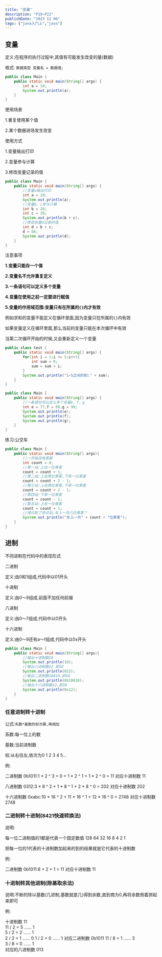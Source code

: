 ```yaml
---
title: "变量"
description: "P19~P22"
publishDate: "2023 12 06"
tags: ["java入门上","java"]
---
```


## 变量
定义:在程序的执行过程中,其值有可能发生改变的量(数据)

格式: `数据类型 变量名 = 数据值;`

```java
public class Main {
    public static void main(String[] args) {
        int a = 10;
        System.out.println(a);
    }
}
```

使用场景

1.重复使用某个值

2.某个数据进场发生改变

使用方式

1.变量输出打印

2.变量参与计算

3.修改变量记录的值

```java
public class Main {
    public static void main(String[] args) {
        //变量a输出打印
        int a = 10;
        System.out.println(a);
        //变量b、c参与计算
        int b = 20;
        int c = 30;
        System.out.println(b + c);
        //修改变量d记录的值
        int d = b + c;
        d = 66;
        System.out.println(d);
    }
} 
```

注意事项

**1.变量只能存一个值**

**2.变量名不允许重复定义**

**3.一条语句可以定义多个变量**

**4.变量在使用之前一定要进行赋值**

**5.变量的作用域范围:变量只有在所属的`{}`内才有效**

例如求和的变量不能定义在循环里面,因为变量只在所属的`{}`内有效

如果变量定义在循环里面,那么当前的变量只能在本次循环中有效

当第二次循环开始的时候,又会重新定义一个变量

```java
public class test {
    public static void main(String[] args) {
        for(int i = 1;i <= 5;i++){
            int sum = 0;
            sum = sum + i;
        }
        System.out.println("1~5之间的和:" + sum);
    }
}
```

```java
public class Main {
    public static void main(String[] args) {
        //一条语句可以定义多个变量e、f、g
        int e = 77,f = 88,g = 99;
        System.out.println(e);
        System.out.println(f);
        System.out.println(g);
    }
}
```

练习:公交车

```java
public class Main {
    public static void main(String[] args){
        //一开始没有乘客
        int count = 0;
        //第一站:上去一位乘客
        count = count + 1;
        //第二站:上去两位乘客,下来一位乘客
        count = count + 2 - 1;
        //第三站:上去两位乘客,下来一位乘客
        count = count + 2 - 1;
        //第四站:下来一位乘客
        count = count - 1;
        //第五站:上去一位乘客
        count = count + 1;
        //请问到了终点站,车上一共几位乘客？
        System.out.println("车上一共" + count + "位乘客");
    }
}
```

## 进制
不同进制在代码中的表现形式

二进制

定义:由0和1组成,代码中以01开头

十进制

定义:由0～9组成,前面不加任何前缀

八进制

定义:由0～7组成,代码中以0开头

十六进制

定义:由0～9还有a～f组成,代码中以0x开头

```java
public class Main {
    public static void main(String[] args){
        //输出十进制数18
        System.out.println(18);
        //输出八进制数22,即18
        System.out.println(022);
        //输出二进制数10010,即18
        System.out.println(0b10010);
        //输出十六进制数12,即18
        System.out.println(0x12);
    }
}
```

### 任意进制转十进制

公式:`系数*基数的权次幂,再相加`

系数:每一位上的数

基数:当前进制数

权:从右往左,依次为0 1 2 3 4 5...

例:

二进制数 0b1011:1 * 2 ^ 3 + 0 + 1 * 2 ^ 1 + 1 * 2 ^ 0 = 11 对应十进制数 11

八进制数 0312:3 * 8 ^ 2 + 1 * 8 ^ 1 + 2 * 8 ^ 0 = 202 对应十进制数 202

十六进制数 0xabc:10 * 16 ^ 2 + 11 * 16 ^ 1 + 12 * 16 ^ 0 = 2748 对应十进制数 2748

### 二进制转十进制(8421快速转换法)

说明:

每一位二进制值的1都是代表一个固定数值 128 64 32 16 8 4 2 1 

把每一位的1代表的十进制数加起来的到的结果就是它代表的十进制数

例:

二进制数 0b1011:8 + 2 + 1 = 11 对应十进制数 11

### 十进制转其他进制(除基取余法)

说明:不断的除以基数(几进制,基数就是几)得到余数,直到商为0,再将余数倒着拼起来即可

例:

十进制数 11    
11 / 2 = 5 …… 1   
5 / 2  = 2 …… 1   
2 / 2 = 1 …… 0
1 / 2 = 0 …… 1 
对应二进制数 0b1011
11 / 8 = 1 …… 3  
3 / 8 = 0 …… 1   
对应的八进制数 013
